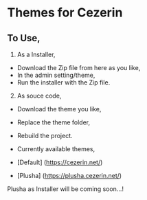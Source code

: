 # Themes for Cezerin

## To Use,
1. As a Installer,
 - Download the Zip file from here as you like,
 - In the admin setting/theme,
 - Run the installer with the Zip file.

2. As souce code,
 - Download the theme you like,
 - Replace the theme folder,
 - Rebuild the project.

- Currently available themes,
 - [Default] (https://cezerin.net/)
 - [Plusha] (https://plusha.cezerin.net/)

Plusha as Installer will be coming soon...!
